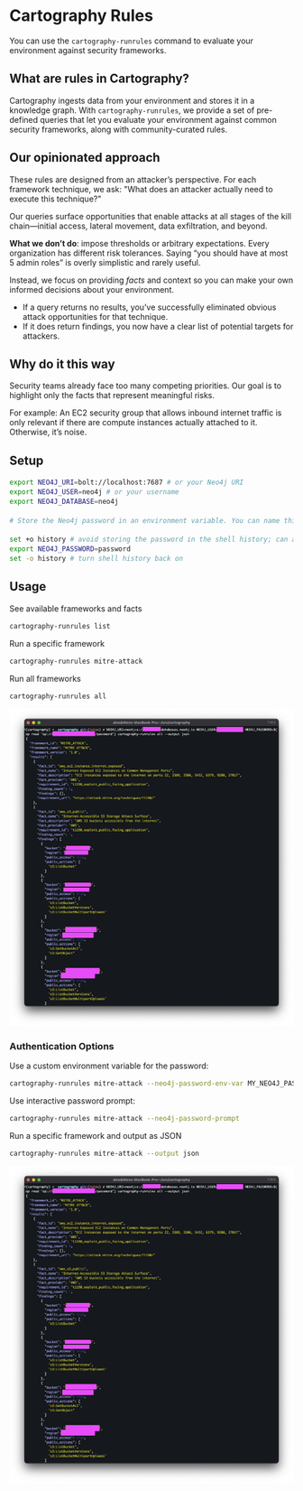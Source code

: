 # Cartography Rules

You can use the `cartography-runrules` command to evaluate your environment against security frameworks.

## What are rules in Cartography?

Cartography ingests data from your environment and stores it in a knowledge graph. With `cartography-runrules`, we provide a set of pre-defined queries that let you evaluate your environment against common security frameworks, along with community-curated rules.


## Our opinionated approach

These rules are designed from an attacker’s perspective. For each framework technique, we ask: "What does an attacker actually need to execute this technique?"

Our queries surface opportunities that enable attacks at all stages of the kill chain—initial access, lateral movement, data exfiltration, and beyond.

**What we don’t do**: impose thresholds or arbitrary expectations.
Every organization has different risk tolerances. Saying “you should have at most 5 admin roles” is overly simplistic and rarely useful.

Instead, we focus on providing _facts_ and context so you can make your own informed decisions about your environment.
- If a query returns no results, you’ve successfully eliminated obvious attack opportunities for that technique.
- If it does return findings, you now have a clear list of potential targets for attackers.


## Why do it this way

Security teams already face too many competing priorities. Our goal is to highlight only the facts that represent meaningful risks.

For example:
An EC2 security group that allows inbound internet traffic is only relevant if there are compute instances actually attached to it. Otherwise, it’s noise.

## Setup

```bash
export NEO4J_URI=bolt://localhost:7687 # or your Neo4j URI
export NEO4J_USER=neo4j # or your username
export NEO4J_DATABASE=neo4j

# Store the Neo4j password in an environment variable. You can name this anything you want.

set +o history # avoid storing the password in the shell history; can also use something like 1password CLI.
export NEO4J_PASSWORD=password
set -o history # turn shell history back on
```

## Usage

See available frameworks and facts
```bash
cartography-runrules list
```

Run a specific framework
```bash
cartography-runrules mitre-attack
```

Run all frameworks
```bash
cartography-runrules all
```
![rules text output](../images/rules-text-output.png)

### Authentication Options

Use a custom environment variable for the password:
```bash
cartography-runrules mitre-attack --neo4j-password-env-var MY_NEO4J_PASSWORD
```

Use interactive password prompt:
```bash
cartography-runrules mitre-attack --neo4j-password-prompt
```

Run a specific framework and output as JSON
```bash
cartography-runrules mitre-attack --output json
```
![rules json output](../images/rules-json-output.png)
